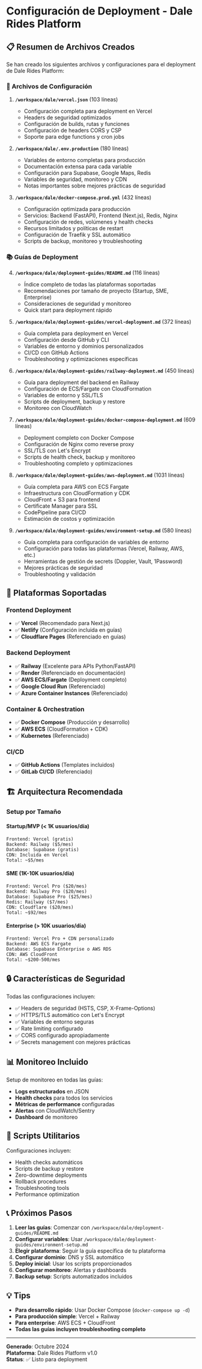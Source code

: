 # Configuración de Deployment - Dale Rides Platform

## 📋 Resumen de Archivos Creados

Se han creado los siguientes archivos y configuraciones para el deployment de Dale Rides Platform:

### 🔧 Archivos de Configuración

1. **`/workspace/dale/vercel.json`** (103 líneas)
   - Configuración completa para deployment en Vercel
   - Headers de seguridad optimizados
   - Configuración de builds, rutas y funciones
   - Configuración de headers CORS y CSP
   - Soporte para edge functions y cron jobs

2. **`/workspace/dale/.env.production`** (180 líneas)
   - Variables de entorno completas para producción
   - Documentación extensa para cada variable
   - Configuración para Supabase, Google Maps, Redis
   - Variables de seguridad, monitoreo y CDN
   - Notas importantes sobre mejores prácticas de seguridad

3. **`/workspace/dale/docker-compose.prod.yml`** (432 líneas)
   - Configuración optimizada para producción
   - Servicios: Backend (FastAPI), Frontend (Next.js), Redis, Nginx
   - Configuración de redes, volúmenes y health checks
   - Recursos limitados y políticas de restart
   - Configuración de Traefik y SSL automático
   - Scripts de backup, monitoreo y troubleshooting

### 📚 Guías de Deployment

4. **`/workspace/dale/deployment-guides/README.md`** (116 líneas)
   - Índice completo de todas las plataformas soportadas
   - Recomendaciones por tamaño de proyecto (Startup, SME, Enterprise)
   - Consideraciones de seguridad y monitoreo
   - Quick start para deployment rápido

5. **`/workspace/dale/deployment-guides/vercel-deployment.md`** (372 líneas)
   - Guía completa para deployment en Vercel
   - Configuración desde GitHub y CLI
   - Variables de entorno y dominios personalizados
   - CI/CD con GitHub Actions
   - Troubleshooting y optimizaciones específicas

6. **`/workspace/dale/deployment-guides/railway-deployment.md`** (450 líneas)
   - Guía para deployment del backend en Railway
   - Configuración de ECS/Fargate con CloudFormation
   - Variables de entorno y SSL/TLS
   - Scripts de deployment, backup y restore
   - Monitoreo con CloudWatch

7. **`/workspace/dale/deployment-guides/docker-compose-deployment.md`** (609 líneas)
   - Deployment completo con Docker Compose
   - Configuración de Nginx como reverse proxy
   - SSL/TLS con Let's Encrypt
   - Scripts de health check, backup y monitoreo
   - Troubleshooting completo y optimizaciones

8. **`/workspace/dale/deployment-guides/aws-deployment.md`** (1031 líneas)
   - Guía completa para AWS con ECS Fargate
   - Infraestructura con CloudFormation y CDK
   - CloudFront + S3 para frontend
   - Certificate Manager para SSL
   - CodePipeline para CI/CD
   - Estimación de costos y optimización

9. **`/workspace/dale/deployment-guides/environment-setup.md`** (580 líneas)
   - Guía completa para configuración de variables de entorno
   - Configuración para todas las plataformas (Vercel, Railway, AWS, etc.)
   - Herramientas de gestión de secrets (Doppler, Vault, 1Password)
   - Mejores prácticas de seguridad
   - Troubleshooting y validación

## 🚀 Plataformas Soportadas

### Frontend Deployment
- ✅ **Vercel** (Recomendado para Next.js)
- ✅ **Netlify** (Configuración incluida en guías)
- ✅ **Cloudflare Pages** (Referenciado en guías)

### Backend Deployment
- ✅ **Railway** (Excelente para APIs Python/FastAPI)
- ✅ **Render** (Referenciado en documentación)
- ✅ **AWS ECS/Fargate** (Deployment completo)
- ✅ **Google Cloud Run** (Referenciado)
- ✅ **Azure Container Instances** (Referenciado)

### Container & Orchestration
- ✅ **Docker Compose** (Producción y desarrollo)
- ✅ **AWS ECS** (CloudFormation + CDK)
- ✅ **Kubernetes** (Referenciado)

### CI/CD
- ✅ **GitHub Actions** (Templates incluidos)
- ✅ **GitLab CI/CD** (Referenciado)

## 🏗️ Arquitectura Recomendada

### Setup por Tamaño

#### **Startup/MVP** (< 1K usuarios/día)
```
Frontend: Vercel (gratis)
Backend: Railway ($5/mes)
Database: Supabase (gratis)
CDN: Incluida en Vercel
Total: ~$5/mes
```

#### **SME** (1K-10K usuarios/día)
```
Frontend: Vercel Pro ($20/mes)
Backend: Railway Pro ($20/mes)
Database: Supabase Pro ($25/mes)
Redis: Railway ($7/mes)
CDN: Cloudflare ($20/mes)
Total: ~$92/mes
```

#### **Enterprise** (> 10K usuarios/día)
```
Frontend: Vercel Pro + CDN personalizado
Backend: AWS ECS Fargate
Database: Supabase Enterprise o AWS RDS
CDN: AWS CloudFront
Total: ~$200-500/mes
```

## 🔒 Características de Seguridad

Todas las configuraciones incluyen:
- ✅ Headers de seguridad (HSTS, CSP, X-Frame-Options)
- ✅ HTTPS/TLS automático con Let's Encrypt
- ✅ Variables de entorno seguras
- ✅ Rate limiting configurado
- ✅ CORS configurado apropiadamente
- ✅ Secrets management con mejores prácticas

## 📊 Monitoreo Incluido

Setup de monitoreo en todas las guías:
- **Logs estructurados** en JSON
- **Health checks** para todos los servicios
- **Métricas de performance** configuradas
- **Alertas** con CloudWatch/Sentry
- **Dashboard** de monitoreo

## 🔧 Scripts Utilitarios

Configuraciones incluyen:
- Health checks automáticos
- Scripts de backup y restore
- Zero-downtime deployments
- Rollback procedures
- Troubleshooting tools
- Performance optimization

## 📞 Próximos Pasos

1. **Leer las guías**: Comenzar con `/workspace/dale/deployment-guides/README.md`
2. **Configurar variables**: Usar `/workspace/dale/deployment-guides/environment-setup.md`
3. **Elegir plataforma**: Seguir la guía específica de tu plataforma
4. **Configurar dominio**: DNS y SSL automático
5. **Deploy inicial**: Usar los scripts proporcionados
6. **Configurar monitoreo**: Alertas y dashboards
7. **Backup setup**: Scripts automatizados incluidos

## 💡 Tips

- **Para desarrollo rápido**: Usar Docker Compose (`docker-compose up -d`)
- **Para producción simple**: Vercel + Railway
- **Para enterprise**: AWS ECS + CloudFront
- **Todas las guías incluyen troubleshooting completo**

---

**Generado**: Octubre 2024  
**Plataforma**: Dale Rides Platform v1.0  
**Status**: ✅ Listo para deployment
